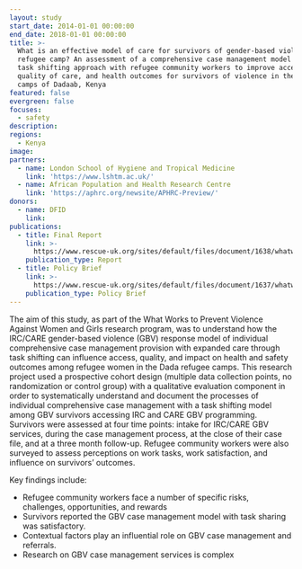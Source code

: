 ```yaml
---
layout: study
start_date: 2014-01-01 00:00:00
end_date: 2018-01-01 00:00:00
title: >-
  What is an effective model of care for survivors of gender-based violence in a
  refugee camp? An assessment of a comprehensive case management model using a
  task shifting approach with refugee community workers to improve access,
  quality of care, and health outcomes for survivors of violence in the refugee
  camps of Dadaab, Kenya
featured: false
evergreen: false
focuses:
  - safety
description:
regions:
  - Kenya
image:
partners:
  - name: London School of Hygiene and Tropical Medicine
    link: 'https://www.lshtm.ac.uk/'
  - name: African Population and Health Research Centre
    link: 'https://aphrc.org/newsite/APHRC-Preview/'
donors:
  - name: DFID
    link:
publications:
  - title: Final Report
    link: >-
      https://www.rescue-uk.org/sites/default/files/document/1638/whatworksdadaabreportlowres.pdf
    publication_type: Report
  - title: Policy Brief
    link: >-
      https://www.rescue-uk.org/sites/default/files/document/1637/whatworksdadaabpolicybriefinglowres.pdf
    publication_type: Policy Brief
---
```


The aim of this study, as part of the What Works to Prevent Violence Against Women and Girls research program, was to understand how the IRC/CARE gender-based violence (GBV) response model of individual comprehensive case management provision with expanded care through task shifting can influence access, quality, and impact on health and safety outcomes among refugee women in the Dada refugee camps. This research project used a prospective cohort design (multiple data collection points, no randomization or control group) with a qualitative evaluation component in order to systematically understand and document the processes of individual comprehensive case management with a task shifting model among GBV survivors accessing IRC and CARE GBV programming. Survivors were assessed at four time points: intake for IRC/CARE GBV services, during the case management process, at the close of their case file, and at a three month follow-up. Refugee community workers were also surveyed to assess perceptions on work tasks, work satisfaction, and influence on survivors’ outcomes.

Key findings include:

* Refugee community workers face a number of specific risks, challenges, opportunities, and rewards
* Survivors reported the GBV case management model with task sharing was satisfactory.
* Contextual factors play an influential role on GBV case management and referrals.
* Research on GBV case management services is complex

&nbsp;